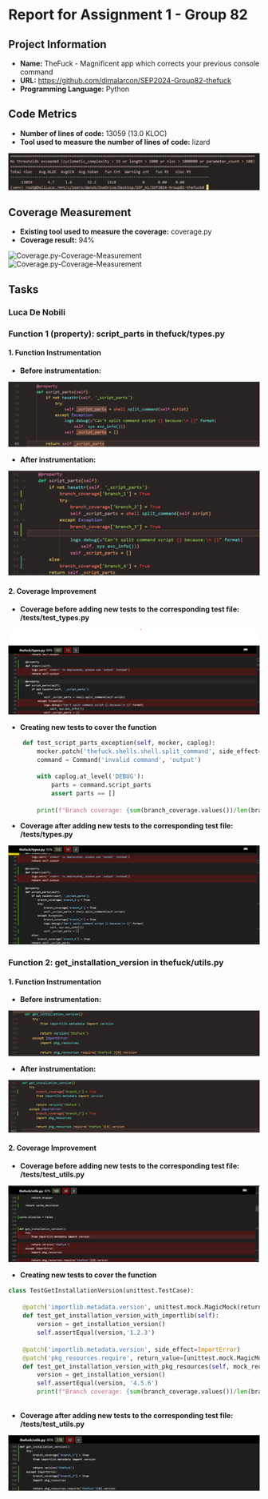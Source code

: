 # Report for Assignment 1 - Group 82

## Project Information

- **Name:** TheFuck - Magnificent app which corrects your previous console command
- **URL:** https://github.com/dimalarcon/SEP2024-Group82-thefuck
- **Programming Language:** Python

## Code Metrics

- **Number of lines of code:** 13059 (13.0 KLOC)
- **Tool used to measure the number of lines of code:** lizard

![Lizard-KLOC-Screenshot-output-command](/screenshots/n_lines_of_code.png)

## Coverage Measurement

- **Existing tool used to measure the coverage:** coverage.py
- **Coverage result:** 94%

![Coverage.py-Coverage-Measurement](/screenshots/coverage-py-2(2024-06-21_17-09-11).png)
![Coverage.py-Coverage-Measurement](/screenshots/coverage-py-1(21-06-2024_17-06-39).png)

## Tasks

### Luca De Nobili

### Function 1 (property): script_parts in thefuck/types.py

#### 1. Function Instrumentation

- **Before instrumentation:**

![Function1-BeforeInstrumentation](/screenshots/function_script_parts_before_instrumentation.png)

- **After instrumentation:**

![Function1-AfterInstrumentation](/screenshots/function_script_parts_after_instrumentation.png)

#### 2. Coverage Improvement

- **Coverage before adding new tests to the corresponding test file: /tests/test_types.py**

![Function1-CoverageBeforeImprov](/screenshots/initial_branch_coverage_script_parts.png)

- **Creating new tests to cover the function**

```python
    def test_script_parts_exception(self, mocker, caplog):
        mocker.patch('thefuck.shells.shell.split_command', side_effect=Exception('Mocked exception'))
        command = Command('invalid command', 'output')
        
        with caplog.at_level('DEBUG'):
            parts = command.script_parts
            assert parts == []

        print(f"Branch coverage: {sum(branch_coverage.values())/len(branch_coverage) * 100}%\n")
```
- **Coverage after adding new tests to the corresponding test file: /tests/types.py**

![Function1-CoverageAfterImprov](/screenshots/final_branch_coverage_script_parts(fix).png)


### Function 2: get_installation_version in thefuck/utils.py

#### 1. Function Instrumentation

- **Before instrumentation:**

![Function2-BeforeInstrumentation](/screenshots/function_get_installation_version_before_instrumentation.png)

- **After instrumentation:**

![Function2-AfterInstrumentation](/screenshots/function_get_installation_version_after_instrumentation.png)

#### 2. Coverage Improvement

- **Coverage before adding new tests to the corresponding test file: /tests/test_utils.py**

![Function2-CoverageBeforeImprov](/screenshots/initial_branch_coverage_get_installation_version.png)

- **Creating new tests to cover the function**

```python
class TestGetInstallationVersion(unittest.TestCase):

    @patch('importlib.metadata.version', unittest.mock.MagicMock(return_value='1.2.3'))
    def test_get_installation_version_with_importlib(self):
        version = get_installation_version()
        self.assertEqual(version,'1.2.3')

    @patch('importlib.metadata.version', side_effect=ImportError)
    @patch('pkg_resources.require', return_value=[unittest.mock.MagicMock(version='4.5.6')])
    def test_get_installation_version_with_pkg_resources(self, mock_require, mock_version):
        version = get_installation_version()
        self.assertEqual(version, '4.5.6')
        print(f"Branch coverage: {sum(branch_coverage.values())/len(branch_coverage) * 100}% ")
        
```
- **Coverage after adding new tests to the corresponding test file: /tests/test_utils.py**

![Function2-CoverageAfterImprov](/screenshots/final_branch_coverage_get_installation_version.png)
